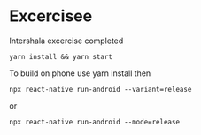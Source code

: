 # Excercisee
Intershala excercise completed
```
yarn install && yarn start
```
To build on phone use yarn install then
```
npx react-native run-android --variant=release
```
or 
```
npx react-native run-android --mode=release
```
